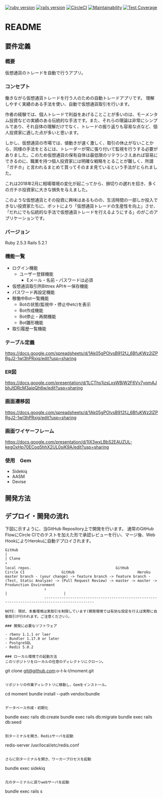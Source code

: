 

[![ruby version](https://img.shields.io/badge/Ruby-v2.5.3-green.svg)](https://www.ruby-lang.org/ja/)
[![rails version](https://img.shields.io/badge/Rails-v5.2.1-brightgreen.svg)](http://rubyonrails.org/)
[![CircleCI](https://circleci.com/gh/o-t-k-t/moment.svg?style=svg)](https://circleci.com/gh/o-t-k-t/moment)
[![Maintainability](https://api.codeclimate.com/v1/badges/b8fead6e007949d784c0/maintainability)](https://codeclimate.com/github/o-t-k-t/moment/maintainability)
[![Test Coverage](https://api.codeclimate.com/v1/badges/b8fead6e007949d784c0/test_coverage)](https://codeclimate.com/github/o-t-k-t/moment/test_coverage)


# README

## 要件定義

### 概要

仮想通貨のトレードを自動で行うアプリ。

### コンセプト

働きながら仮想通貨トレードを行う人のための自動トレードアプリです。
理解しやすく実績のある手法を使い、自動で仮想通貨取引を行います。

作者の経験では、個人トレードで利益をあげることことが多いのは、モーメンタム投資などの実績のある伝統的な手法です。また、それらの理論は非常にシンプルであり、それ自体の理解だけでなく、トレードの振り返りも容易な点など、個人投資家に適した点が多いと思います。

しかし、仮想通貨の市場では、値動きが速く激しく、取引の休止がないことから、同様の手法をとるには、トレーダーが常に張り付いて監視を行うする必要がありました。このため仮想通貨の保有自体は最低限のリテラシさえあれば容易にできるのに、職業を持つ個人投資家には明確な戦略をとることが難しく、所謂「ガチホ」と言われるまとめて買ってそのまま見ているという手法がとられました。

これは2018年2月に相場環境の変化が起こってから、損切りの遅れを招き、多くのガチホ投資家に大きな損失を与えました。

このような仮想通貨とその投資に興味はあるものの、生活時間の一部しか投入できない投資家たちに、ボットにより「仮想通貨トレードの生産性を向上」させ、「だれにでも伝統的な手法で仮想通貨トレードを行えるようにする」のがこのアプリケーションです。

### バージョン

Ruby 2.5.3 Rails 5.2.1

### 機能一覧

- ログイン機能
  - ユーザー登録機能
    - Eメール・名前・パスワードは必須
- 仮想通貨取引所Bittrex APIキー保存機能
- パスワード再設定機能
- 稼働中Bot一覧機能
  - Botの状態(監視中・停止中etc)を表示
  - Bot作成機能
  - Bot停止・再開機能
  - Bot雛形機能
- 取引履歴一覧機能

### テーブル定義

https://docs.google.com/spreadsheets/d/1Ak05gPOlvsB912fJ_6BfuKWz2lZPRgJ2-1wl3hPRxig/edit?usp=sharing

### ER図

https://docs.google.com/presentation/d/1LCThs1jzsLxsWBjW2F6Vv7yqmAJbhJtDRcM3aiqQh6w/edit?usp=sharing

### 画面遷移図

https://docs.google.com/spreadsheets/d/1Ak05gPOlvsB912fJ_6BfuKWz2lZPRgJ2-1wl3hPRxig/edit?usp=sharing

### 画面ワイヤーフレーム

https://docs.google.com/presentation/d/1IX3wxLBbS2EAUZUL-kegOxHp70ECoq5hhX2UL0sjK9A/edit?usp=sharing

### 使用　Gem

- Sidekiq
- AASM
- Devise

## 開発方法

## デプロイ・開発の流れ

下図に示すように、当GitHub Repository上で開発を行います。
通常のGitHub FlowにCircle CIでのテストを加えた形で承認レビューを行い、マージ後、Web HookによりHerokuに自動デプロイされます。

```
GitHub
|
| Clone
↓
local repos.                    　　　　　　         GitHub           Circle CI                 GitHub                             Heroku
master branch - (your change) -> feature branch -> feature branch - (Test, Static Analyze) -> (Pull Request Review) -> master -> master -> Produnction Environment
                  ↑                                                                 |                          |
                  ---------------------------------------------------------------------------------------------

NOTE: 現状、本番環境は実取引を制限しています(開発環境では有効な設定を行えば実際に自動取引が行われます。ご注意ください)。

### 開発に必要なソフトウェア

- rbenv 1.1.1 or laer
- Bundler 1.17.0 or later
- PostgreSQL
- Redis 5.0.2

### ローカル環境での起動方法
このリポジトリをローカルの任意のディレクトリにクローン。

```
git clone git@github.com:o-t-k-t/moment.git
```

リポジトリの作業ディレクトリに移動し、Gemをインストール。

```
cd moment
bundle install --path vendor/bundle
```

データベース作成・初期化

```
bundle exec rails db:create
bundle exec rails db:migrate
bundle exec rails db:seed
```

別ターミナルを開き、Redisサーバを起動

```
redis-server /usr/local/etc/redis.conf
```

さらに別ターミナルを開き、ワーカープロセスを起動

```
bundle exec sidekiq
```

元のターミナルに戻りwebサーバを起動

```
bundle exec rails s
```
